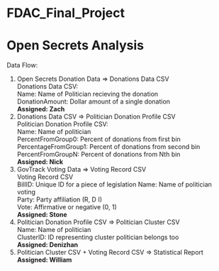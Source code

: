# FDAC_Final_Project
Open Secrets Analysis
===============
Data Flow:
1. Open Secrets Donation Data => Donations Data CSV  
    Donations Data CSV:  
        Name: Name of Politician recieving the donation  
        DonationAmount: Dollar amount of a single donation    
    __Assigned: Zach__  
2. Donations Data CSV => Politician Donation Profile CSV  
    Politician Donation Profile CSV:  
        Name: Name of politician  
        PercentFromGroup0: Percent of donations from first bin  
        PercentageFromGroup1: Percent of donations from second bin  
        PercentFromGroupN: Percent of donations from Nth bin  
    __Assigned: Nick__  
3. GovTrack Voting Data => Voting Record CSV  
    Voting Record CSV  
        BillID: Unique ID for a piece of legislation
        Name: Name of politician voting  
        Party: Party affiliation (R, D I)  
        Vote: Affirmative or negative (0, 1)  
    __Assigned: Stone__  
4. Politician Donation Profile CSV => Politician Cluster CSV  
    Name: Name of politician  
    ClusterID: ID representing cluster politician belongs too  
    __Assigned: Denizhan__  
5. Politician Cluster CSV + Voting Record CSV => Statistical Report  
    __Assigned: William__  

